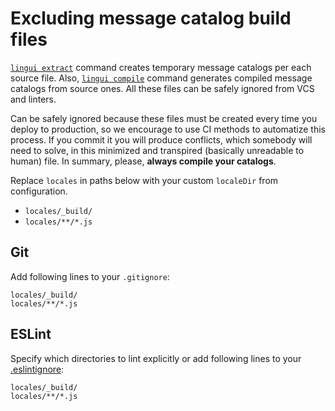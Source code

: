 # Excluding message catalog build files

[`lingui extract`](/docs/ref/cli.md#extract) command creates temporary message catalogs per each source file. Also, [`lingui compile`](/docs/ref/cli.md#compile) command generates compiled message catalogs from source ones. All these files can be safely ignored from VCS and linters.

Can be safely ignored because these files must be created every time you deploy to production, so we encourage to use CI methods to automatize this process. If you commit it you will produce conflicts, which somebody will need to solve, in this minimized and transpired (basically unreadable to human) file. In summary, please, **always compile your catalogs**.

Replace `locales` in paths below with your custom `localeDir` from configuration.

-   `locales/_build/`
-   `locales/**/*.js`

## Git

Add following lines to your `.gitignore`:

```ignore title=".gitignore"
locales/_build/
locales/**/*.js
```

## ESLint

Specify which directories to lint explicitly or add following lines to your [.eslintignore](https://eslint.org/docs/user-guide/configuring#ignoring-files-and-directories):

```ignore title=".eslintignore"
locales/_build/
locales/**/*.js
```
